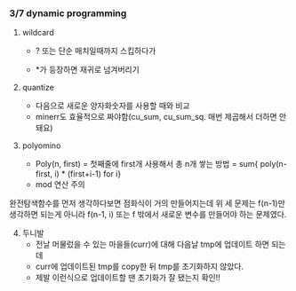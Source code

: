 ### 3/7 dynamic programming

1. wildcard

   - ? 또는 단순 매치일때까지 스킵하다가

   - *가 등장하면 재귀로 넘겨버리기

2. quantize

   - 다음으로 새로운 양자화숫자를 사용할 때와 비교
   - minerr도 효율적으로 짜야함(cu_sum, cu_sum_sq. 매번 제곱해서 더하면 안돼요)

3. polyomino

   - Poly(n, first) = 첫째줄에 first개 사용해서 총 n개 쌓는 방법 = sum{ poly(n-first, i) * (first+i-1)  for i}
   - mod 연산 주의

완전탐색함수를 먼저 생각하다보면 점화식이 거의 만들어지는데 위 세 문제는 f(n-1)만 생각하면 되는게 아니라 f(n-1, i) 또는 f 밖에서 새로운 변수를 만들어야 하는 문제였다.

4. 두니발
   - 전날 머물렀을 수 있는 마을들(curr)에 대해 다음날 tmp에 업데이트 하면 되는데 
   - curr에 업데이트된 tmp를 copy한 뒤 tmp를 초기화하지 않았다.
   - 제발 이런식으로 업데이트할 땐 초기화가 잘 됐는지 확인!! 